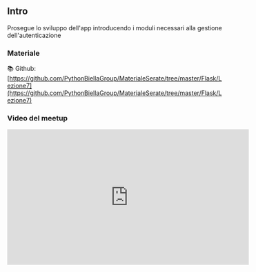 ## Intro

Prosegue lo sviluppo dell'app introducendo i moduli necessari alla gestione dell'autenticazione

### Materiale

📚 Github:
[https://github.com/PythonBiellaGroup/MaterialeSerate/tree/master/Flask/Lezione7](https://github.com/PythonBiellaGroup/MaterialeSerate/tree/master/Flask/Lezione7)

### Video del meetup

<iframe width="560" height="315" src="https://www.youtube.com/embed/bwOsvfnOjVo?si=HT3d6wQnKcOk2ZYZ" title="YouTube video player" frameborder="0" allow="accelerometer; autoplay; clipboard-write; encrypted-media; gyroscope; picture-in-picture; web-share" allowfullscreen></iframe>